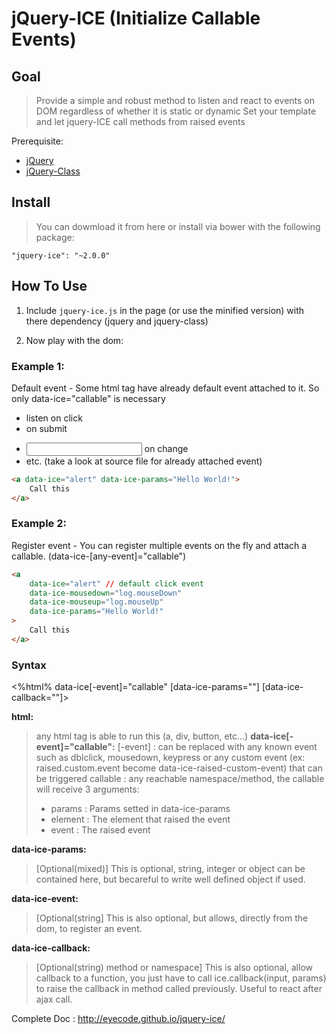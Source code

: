 # jQuery-ICE (Initialize Callable Events)

## Goal
> Provide a simple and robust method to listen and react to events on DOM regardless of whether it is static or dynamic
> Set your template and let jquery-ICE call methods from raised events

Prerequisite:

* [jQuery](https://github.com/jquery/jquery)
* [jQuery-Class](https://github.com/EyeCode/jquery-class)

## Install

> You can dowmload it from here or install via bower with the following package:

	"jquery-ice": "~2.0.0"

## How To Use

1) Include `jquery-ice.js` in the page (or use the minified version) with there dependency (jquery and jquery-class)

2) Now play with the dom:

### Example 1:
Default event - Some html tag have already default event attached to it. So only data-ice="callable" is necessary
 - <a/> listen on click
 - <form/> on submit
 - <input/> on change
 - etc. (take a look at source file for already attached event)

```html
<a data-ice="alert" data-ice-params="Hello World!">
    Call this
</a>
```

### Example 2:
Register event - You can register multiple events on the fly and attach a callable.
(data-ice-[any-event]="callable")

```html
<a
    data-ice="alert" // default click event
    data-ice-mousedown="log.mouseDown"
    data-ice-mouseup="log.mouseUp"
    data-ice-params="Hello World!"
>
    Call this
</a>
```

### Syntax

<%html% data-ice[-event]="callable" [data-ice-params=""] [data-ice-callback=""]>

__html:__
>any html tag is able to run this (a, div, button, etc...)
__data-ice[-event]="callable":__
> [-event] : can be replaced with any known event such as dblclick, mousedown, keypress or any custom event (ex: raised.custom.event become data-ice-raised-custom-event) that can be triggered 
> callable : any reachable namespace/method, the callable will receive 3 arguments:
> - params : Params setted in data-ice-params
> - element : The element that raised the event
> - event : The raised event

__data-ice-params:__
> [Optional(mixed)] This is optional, string, integer or object can be contained here, but becareful to write well defined object if used.

__data-ice-event:__
> [Optional(string] This is also optional, but allows, directly from the dom, to register an event.

__data-ice-callback:__
> [Optional(string) method or namespace] This is also optional, allow callback to a function, you just have to call ice.callback(input, params) to raise the callback in method called previously. Useful to react after ajax call.

Complete Doc : http://eyecode.github.io/jquery-ice/


